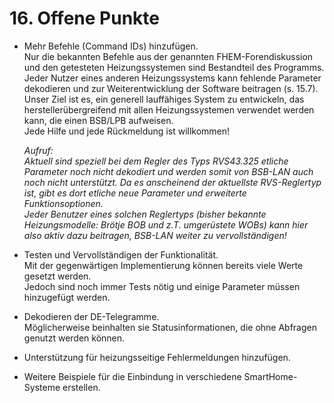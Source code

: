 # 16. Offene Punkte #

-   Mehr Befehle (Command IDs) hinzufügen.\
    Nur die bekannten Befehle aus der genannten FHEM-Forendiskussion und
    den getesteten Heizungssystemen sind Bestandteil des Programms.
    Jeder Nutzer eines anderen Heizungssystems kann fehlende Parameter
    dekodieren und zur Weiterentwicklung der Software beitragen (s. 15.7).\
    Unser Ziel ist es, ein generell lauffähiges System zu entwickeln,
    das herstellerübergreifend mit allen Heizungssystemen verwendet
    werden kann, die einen BSB/LPB aufweisen.\
    Jede Hilfe und jede Rückmeldung ist willkommen!

    *Aufruf:\
    Aktuell sind speziell bei dem Regler des Typs RVS43.325 etliche
    Parameter noch nicht dekodiert und werden somit von BSB-LAN auch
    noch nicht unterstützt. Da es anscheinend der aktuellste
    RVS-Reglertyp ist, gibt es dort etliche neue Parameter und
    erweiterte Funktionsoptionen.\
    Jeder Benutzer eines solchen Reglertyps (bisher bekannte
    Heizungsmodelle: Brötje BOB und z.T. umgerüstete WOBs) kann hier
    also aktiv dazu beitragen, BSB-LAN weiter zu vervollständigen!*

-   Testen und Vervollständigen der Funktionalität.\
    Mit der gegenwärtigen Implementierung können bereits viele Werte gesetzt werden.  
    Jedoch sind noch immer Tests nötig und einige Parameter müssen hinzugefügt werden.

-   Dekodieren der DE-Telegramme.\
    Möglicherweise beinhalten sie Statusinformationen, die ohne Abfragen genutzt werden können.

-   Unterstützung für heizungsseitige Fehlermeldungen hinzufügen.

-   Weitere Beispiele für die Einbindung in verschiedene SmartHome-Systeme erstellen.
